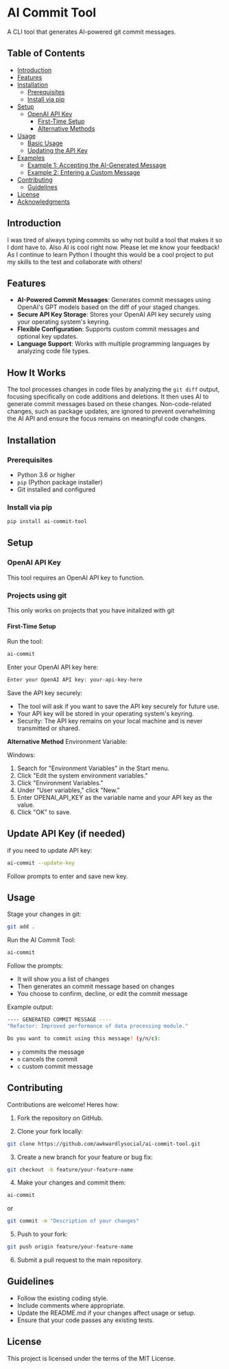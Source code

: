 # AI Commit Tool

A CLI tool that generates AI-powered git commit messages.

## Table of Contents

- [Introduction](#introduction)
- [Features](#features)
- [Installation](#installation)
  - [Prerequisites](#prerequisites)
  - [Install via pip](#install-via-pip)
- [Setup](#setup)
  - [OpenAI API Key](#openai-api-key)
    - [First-Time Setup](#first-time-setup)
    - [Alternative Methods](#alternative-methods)
- [Usage](#usage)
  - [Basic Usage](#basic-usage)
  - [Updating the API Key](#updating-the-api-key)
- [Examples](#examples)
  - [Example 1: Accepting the AI-Generated Message](#example-1-accepting-the-ai-generated-message)
  - [Example 2: Entering a Custom Message](#example-2-entering-a-custom-message)
- [Contributing](#contributing)
  - [Guidelines](#guidelines)
- [License](#license)
- [Acknowledgments](#acknowledgments)

## Introduction

I was tired of always typing commits so why not build a tool that makes it so I dont have to. Also AI is cool right now. Please let me know your feedback! As I continue to learn Python I thought this would be a cool project to put my skills to the test and collaborate with others!

## Features

- **AI-Powered Commit Messages**: Generates commit messages using OpenAI's GPT models based on the diff of your staged changes.
- **Secure API Key Storage**: Stores your OpenAI API key securely using your operating system's keyring.
- **Flexible Configuration**: Supports custom commit messages and optional key updates.
- **Language Support**: Works with multiple programming languages by analyzing code file types.

## How It Works

The tool processes changes in code files by analyzing the `git diff` output, focusing specifically on code additions and deletions. It then uses AI to generate commit messages based on these changes. Non-code-related changes, such as package updates, are ignored to prevent overwhelming the AI API and ensure the focus remains on meaningful code changes.

## Installation

### Prerequisites

- Python 3.6 or higher
- `pip` (Python package installer)
- Git installed and configured

### Install via pip

```bash
pip install ai-commit-tool
```

## Setup

### OpenAI API Key

This tool requires an OpenAI API key to function. 

### Projects using git

This only works on projects that you have initalized with git

#### First-Time Setup

Run the tool:

```bash
ai-commit
```
Enter your OpenAI API key here:

```bash
Enter your OpenAI API key: your-api-key-here
```

Save the API key securely:

- The tool will ask if you want to save the API key securely for future use.
- Your API key will be stored in your operating system's keyring.
- Security: The API key remains on your local machine and is never transmitted or shared.

**Alternative Method**
Environment Variable:

Windows:

1. Search for "Environment Variables" in the Start menu.
2. Click "Edit the system environment variables."
3. Click "Environment Variables."
4. Under "User variables," click "New."
5. Enter OPENAI_API_KEY as the variable name and your API key as the value.
6. Click "OK" to save.

## Update API Key (if needed)

if you need to update API key:

```bash
ai-commit --update-key
```

Follow prompts to enter and save new key.

## Usage

Stage your changes in git:

```bash
git add .
```

Run the AI Commit Tool:

```bash
ai-commit
```

Follow the prompts:

- It will show you a list of changes
- Then generates an commit message based on changes
- You choose to confirm, decline, or edit the commit message

Example output:

```bash
---- GENERATED COMMIT MESSAGE ----
"Refactor: Improved performance of data processing module."

Do you want to commit using this message? (y/n/c):
```

- `y` commits the message
- `n` cancels the commit
- `c` custom commit message

## Contributing

Contributions are welcome! Heres how:

1. Fork the repository on GitHub.

2. Clone your fork locally:

```bash
git clone https://github.com/awkwardlysocial/ai-commit-tool.git
```

3. Create a new branch for your feature or bug fix:

```bash
git checkout -b feature/your-feature-name
```

4. Make your changes and commit them:

```bash
ai-commit
```

 or

```bash
git commit -m "Description of your changes"
```

5. Push to your fork:

```bash
git push origin feature/your-feature-name
```

6. Submit a pull request to the main repository.

## Guidelines

- Follow the existing coding style.
- Include comments where appropriate.
- Update the README.md if your changes affect usage or setup.
- Ensure that your code passes any existing tests.

## License

This project is licensed under the terms of the MIT License.